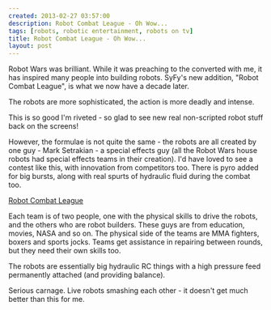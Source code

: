 ```yaml
---
created: 2013-02-27 03:57:00
description: Robot Combat League - Oh Wow...
tags: [robots, robotic entertainment, robots on tv]
title: Robot Combat League - Oh Wow...
layout: post
---
```

 <p>
  Robot Wars was brilliant. While it was preaching to the converted with me, it has inspired many people into building robots. SyFy's new addition, "Robot Combat League", is what we now have a decade later.
 </p>
 <p>
  The robots are more sophisticated, the action is more deadly and intense.
 </p>
 <p>
  This is so good I'm riveted - so glad to see new real non-scripted robot stuff back on the screens!
 </p>
 <p>
  However, the formulae is not quite the same - the robots are all created by one guy - Mark Setrakian - a special effects guy (all the Robot Wars house robots had special effects teams in their creation). I'd have loved to see a contest like this, with innovation from competitors too. There is pyro added for big bursts, along with real spurts of hydraulic fluid during the combat too.
 </p>
 <p>
  <a href="http://www.syfy.com/robotcombatleague" >
   Robot Combat League
  </a>
 </p>
 <p>
  Each team is of two people, one with the physical skills to drive the robots, and the others who are robot builders. These guys are from education, movies, NASA and so on. The physical side of the teams are MMA fighters, boxers and sports jocks. Teams get assistance in repairing between rounds, but they need their own skills too.
 </p>
 <p>
  The robots are essentially big hydraulic RC things with a high pressure feed permanently attached (and providing balance).
 </p>
 <p>Serious carnage. Live robots smashing each other - it doesn't get much better than this for me.</p>

